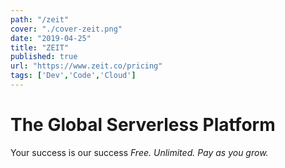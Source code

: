 ```yaml
---
path: "/zeit"
cover: "./cover-zeit.png"
date: "2019-04-25"
title: "ZEIT"
published: true
url: "https://www.zeit.co/pricing"
tags: ['Dev','Code','Cloud']
---
```

# The Global Serverless Platform

Your success is our success
*Free. Unlimited. Pay as you grow.*
